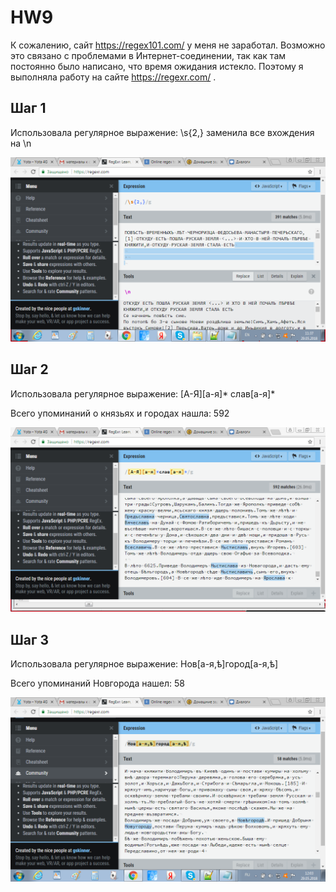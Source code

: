 # HW9
К сожалению, сайт https://regex101.com/ у меня не заработал. Возможно это связано с проблемами в Интернет-соединении, так как там постоянно было написано, что время ожидания истекло. Поэтому я выполняла работу на сайте https://regexr.com/ .
## Шаг 1
Использовала регулярное выражение: \s{2,} заменила все вхождения на \n

![](https://github.com/karinagukasyan/HW9/blob/master/1.png)

## Шаг 2
Использовала регулярное выражение: [А-Я][а-я]* слав[а-я]* 

Всего упоминаний о князьях и городах нашла: 592

![](https://github.com/karinagukasyan/HW9/blob/master/2.png)
## Шаг 3
Использовала регулярное выражение: Нов[а-я,ѣ]город[а-я,ѣ]

Всего упоминаний Новгорода нашел: 58


![](https://github.com/karinagukasyan/HW9/blob/master/3.png)
